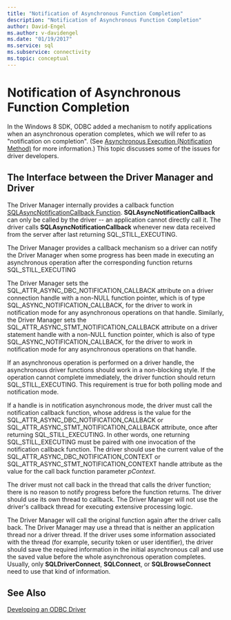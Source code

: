 ```yaml
---
title: "Notification of Asynchronous Function Completion"
description: "Notification of Asynchronous Function Completion"
author: David-Engel
ms.author: v-davidengel
ms.date: "01/19/2017"
ms.service: sql
ms.subservice: connectivity
ms.topic: conceptual
---
```

# Notification of Asynchronous Function Completion
In the Windows 8 SDK, ODBC added a mechanism to notify applications when an asynchronous operation completes, which we will refer to as "notification on completion". (See [Asynchronous Execution (Notification Method)](../../../odbc/reference/develop-app/asynchronous-execution-notification-method.md) for more information.) This topic discusses some of the issues for driver developers.  
  
## The Interface between the Driver Manager and Driver  
 The Driver Manager internally provides a callback function [SQLAsyncNotificationCallback Function](../../../odbc/reference/develop-driver/sqlasyncnotificationcallback-function.md). **SQLAsyncNotificationCallback** can only be called by the driver -- an application cannot directly call it. The driver calls **SQLAsyncNotificationCallback** whenever new data received from the server after last returning SQL_STILL_EXECUTING.  
  
 The Driver Manager provides a callback mechanism so a driver can notify the Driver Manager when some progress has been made in executing an asynchronous operation after the corresponding function returns SQL_STILL_EXECUTING  
  
 The Driver Manager sets the SQL_ATTR_ASYNC_DBC_NOTIFICATION_CALLBACK attribute on a driver connection handle with a non-NULL function pointer, which is of type SQL_ASYNC_NOTIFICATION_CALLBACK, for the driver to work in notification mode for any asynchronous operations on that handle. Similarly, the Driver Manager sets the SQL_ATTR_ASYNC_STMT_NOTIFICATION_CALLBACK attribute on a driver statement handle with a non-NULL function pointer, which is also of type SQL_ASYNC_NOTIFICATION_CALLBACK, for the driver to work in notification mode for any asynchronous operations on that handle.  
  
 If an asynchronous operation is performed on a driver handle, the asynchronous driver functions should work in a non-blocking style. If the operation cannot complete immediately, the driver function should return SQL_STILL_EXECUTING. This requirement is true for both polling mode and notification mode.  
  
 If a handle is in notification asynchronous mode, the driver must call the notification callback function, whose address is the value for the SQL_ATTR_ASYNC_DBC_NOTIFICATION_CALLBACK or SQL_ATTR_ASYNC_STMT_NOTIFICATION_CALLBACK attribute, once after returning SQL_STILL_EXECUTING. In other words, one returning SQL_STILL_EXECUTING must be paired with one invocation of the notification callback function. The driver should use the current value of the SQL_ATTR_ASYNC_DBC_NOTIFICATION_CONTEXT or SQL_ATTR_ASYNC_STMT_NOTIFICATION_CONTEXT handle attribute as the value for the call back function parameter *pContext*.  
  
 The driver must not call back in the thread that calls the driver function; there is no reason to notify progress before the function returns. The driver should use its own thread to callback. The Driver Manager will not use the driver's callback thread for executing extensive processing logic.  
  
 The Driver Manager will call the original function again after the driver calls back. The Driver Manager may use a thread that is neither an application thread nor a driver thread. If the driver uses some information associated with the thread (for example, security token or user identifier), the driver should save the required information in the initial asynchronous call and use the saved value before the whole asynchronous operation completes. Usually, only **SQLDriverConnect**, **SQLConnect**, or **SQLBrowseConnect** need to use that kind of information.  
  
## See Also  
 [Developing an ODBC Driver](../../../odbc/reference/develop-driver/developing-an-odbc-driver.md)
